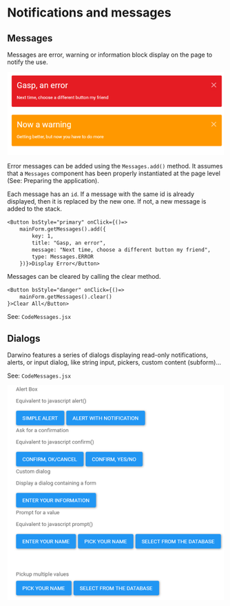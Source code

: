# Notifications and messages


## Messages
Messages are error, warning or information block display on the page to notify the use.

![](messages.png)

Error messages can be added using the `Messages.add()` method. It assumes that a `Messages` component has been properly instantiated at the page level (See: Preparing the application).

Each message has an `id`. If a message with the same id is already displayed, then it is replaced by the new one. If not, a new message is added to the stack.

    <Button bsStyle="primary" onClick={()=>
        mainForm.getMessages().add({
            key: 1,
            title: "Gasp, an error",
            message: "Next time, choose a different button my friend",
            type: Messages.ERROR
        })}>Display Error</Button>

Messages can be cleared by calling the clear method.

    <Button bsStyle="danger" onClick={()=>
        mainForm.getMessages().clear()
    }>Clear All</Button>

See: `CodeMessages.jsx`

## Dialogs

Darwino features a series of dialogs displaying read-only notifications, alerts, or input dialog, like string input, pickers, custom content (subform)...

See: `CodeMessages.jsx`

![](sampledialogs.png)



